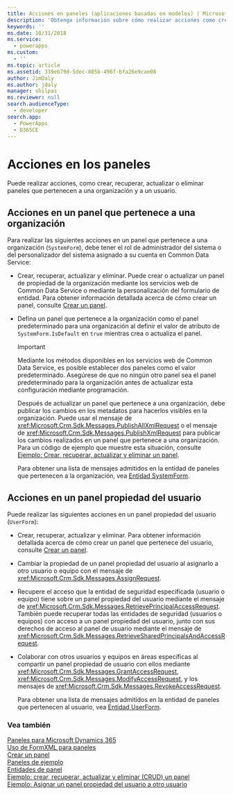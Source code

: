 ```yaml
---
title: Acciones en paneles (aplicaciones basadas en modelos) | Microsoft Docs
description: 'Obtenga información sobre cómo realizar acciones como crear, recuperar, actualizar o eliminar en paneles que pertenecen a una organización y a un usuario.'
keywords: ''
ms.date: 10/31/2018
ms.service:
  - powerapps
ms.custom:
  - ''
ms.topic: article
ms.assetid: 339eb79d-5dec-885b-496f-bfa26e9cae08
author: JimDaly
ms.author: jdaly
manager: shilpas
ms.reviewer: null
search.audienceType:
  - developer
search.app:
  - PowerApps
  - D365CE
---
```


# <a name="actions-on-dashboards"></a>Acciones en los paneles

<!-- https://docs.microsoft.com/dynamics365/customer-engagement/developer/customize-dev/actions-dashboards -->

Puede realizar acciones, como crear, recuperar, actualizar o eliminar paneles que pertenecen a una organización y a un usuario.  
  
## <a name="actions-on-an-organization-owned-dashboard"></a>Acciones en un panel que pertenece a una organización  
 Para realizar las siguientes acciones en un panel que pertenece a una organización (`SystemForm`), debe tener el rol de administrador del sistema o del personalizador del sistema asignado a su cuenta en Common Data Service:  
  
- Crear, recuperar, actualizar y eliminar. Puede crear o actualizar un panel de propiedad de la organización mediante los servicios web de Common Data Service o mediante la personalización del formulario de entidad. Para obtener información detallada acerca de cómo crear un panel, consulte [Crear un panel](create-dashboard.md).  
  
- Defina un panel que pertenece a la organización como el panel predeterminado para una organización al definir el valor de atributo de `SystemForm.IsDefault` en `true` mientras crea o actualiza el panel.  
  
  > [!IMPORTANT]
  >  Mediante los métodos disponibles en los servicios web de Common Data Service, es posible establecer dos paneles como el valor predeterminado. Asegúrese de que no ningún otro panel sea el panel predeterminado para la organización antes de actualizar esta configuración mediante programación.  
  
  Después de actualizar un panel que pertenece a una organización, debe publicar los cambios en los metadatos para hacerlos visibles en la organización. Puede usar el mensaje de <xref:Microsoft.Crm.Sdk.Messages.PublishAllXmlRequest> o el mensaje de <xref:Microsoft.Crm.Sdk.Messages.PublishXmlRequest> para publicar los cambios realizados en un panel que pertenece a una organización. Para un código de ejemplo que muestre esta situación, consulte [Ejemplo: Crear, recuperar, actualizar y eliminar un panel](/dynamics365/customer-engagement/developer/customize-dev/sample-create-retrieve-update-delete-dashboard)<!-- TODO Need to update the powerapps repo's topic link. As of now not found-->.  
  
  Para obtener una lista de mensajes admitidos en la entidad de paneles que pertenecen a la organización, vea [Entidad SystemForm](../common-data-service/reference/entities/systemform.md).  
  
## <a name="actions-on-a-user-owned-dashboard"></a>Acciones en un panel propiedad del usuario  
 Puede realizar las siguientes acciones en un panel propiedad del usuario (`UserForm`):  
  
- Crear, recuperar, actualizar y eliminar. Para obtener información detallada acerca de cómo crear un panel que pertenece del usuario, consulte [Crear un panel](create-dashboard.md).  
  
- Cambiar la propiedad de un panel propiedad del usuario al asignarlo a otro usuario o equipo con el mensaje de <xref:Microsoft.Crm.Sdk.Messages.AssignRequest>.  
  
- Recupere el acceso que la entidad de seguridad especificada (usuario o equipo) tiene sobre un panel propiedad del usuario mediante el mensaje de <xref:Microsoft.Crm.Sdk.Messages.RetrievePrincipalAccessRequest>. También puede recuperar todas las entidades de seguridad (usuarios o equipos) con acceso a un panel propiedad del usuario, junto con sus derechos de acceso al panel de usuario mediante el mensaje de <xref:Microsoft.Crm.Sdk.Messages.RetrieveSharedPrincipalsAndAccessRequest>.  
  
- Colaborar con otros usuarios y equipos en áreas específicas al compartir un panel propiedad de usuario con ellos mediante <xref:Microsoft.Crm.Sdk.Messages.GrantAccessRequest>, <xref:Microsoft.Crm.Sdk.Messages.ModifyAccessRequest>, y los mensajes de <xref:Microsoft.Crm.Sdk.Messages.RevokeAccessRequest>.  
  
  Para obtener una lista de mensajes admitidos en la entidad de paneles que pertenecen al usuario, vea [Entidad UserForm](../common-data-service/reference/entities/userform.md).  
  
### <a name="see-also"></a>Vea también  
 [Paneles para Microsoft Dynamics 365](analyze-data-with-dashboards.md)   
 [Uso de FormXML para paneles](understand-dashboards-dashboard-components-formxml.md)   
 [Crear un panel](create-dashboard.md)   
 [Paneles de ejemplo](sample-dashboards.md)   
 [Entidades de panel](/dynamics365/customer-engagement/developer/customize-dev/dashboard-entities) <!-- TODO Need to update the powerapps repo's topic link. As of now not found-->  
 [Ejemplo: crear, recuperar, actualizar y eliminar (CRUD) un panel](/dynamics365/customer-engagement/developer/customize-dev/sample-create-retrieve-update-delete-dashboard) <!-- TODO Need to update the powerapps repo's topic link. As of now not found-->   
 [Ejemplo: Asignar un panel propiedad del usuario a otro usuario](/dynamics365/customer-engagement/developer/customize-dev/sample-assign-user-owned-dashboard-another-user) <!-- TODO Need to update the powerapps repo's topic link. As of now not found-->